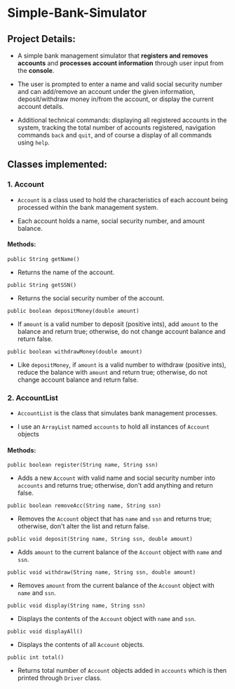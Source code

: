 # Simple-Bank-Simulator

## Project Details:
- A simple bank management simulator that **registers and removes accounts** and **processes account information** through user input from the **console**. 

- The user is prompted to enter a name and valid social security number and can add/remove an account under the given information, deposit/withdraw money in/from the account, or display the current account details.

- Additional technical commands: displaying all registered accounts in the system, tracking the total number of accounts registered, navigation commands `back` and `quit`, and of course a display of all commands using `help`.

## Classes implemented:

### 1. Account
- `Account` is a class used to hold the characteristics of each account being processed within the bank management system.

- Each account holds a name, social security number, and amount balance.

#### Methods:
`public String getName()`
- Returns the name of the account.

`public String getSSN()`
- Returns the social security number of the account.

`public boolean depositMoney(double amount)`
- If `amount` is a valid number to deposit (positive ints), add `amount` to the balance and return true; otherwise, do not change account balance and return false.

`public boolean withdrawMoney(double amount)`
- Like `depositMoney`, if `amount` is a valid number to withdraw (positive ints), reduce the balance with `amount` and return true; otherwise, do not change account balance and return false.

### 2. AccountList
- `AccountList` is the class that simulates bank management processes.

- I use an `ArrayList` named `accounts` to hold all instances of `Account` objects

#### Methods:
`public boolean register(String name, String ssn)`
- Adds a new `Account` with valid name and social security number into `accounts` and returns true; otherwise, don't add anything and return false.

`public boolean removeAcc(String name, String ssn)`
- Removes the `Account` object that has `name` and `ssn` and returns true; otherwise, don't alter the list and return false.

`public void deposit(String name, String ssn, double amount)`
- Adds `amount` to the current balance of the `Account` object with `name` and `ssn`.

`public void withdraw(String name, String ssn, double amount)`
- Removes `amount` from the current balance of the `Account` object with `name` and `ssn`.

`public void display(String name, String ssn)`
- Displays the contents of the `Account` object with `name` and `ssn`.

`public void displayAll()`
- Displays the contents of all `Account` objects.

`public int total()`
- Returns total number of `Account` objects added in `accounts` which is then printed through `Driver` class.
